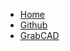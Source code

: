 * [Home](home)
* [Github](https://github.com/dmalawey/OpenJar)
* [GrabCAD](https://grabcad.com/library?page=1&time=all_time&sort=recent&query=openjar)
